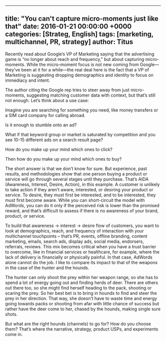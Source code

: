 ----
title: "You can't capture micro-moments just like that"
date: 2016-01-21 00:00:00 +0000
categories: [Strateg, English]
tags: [marketing, multichannel, PR, strategy]
author: Titus
----

Recently read about Google’s VP of Marketing saying that the advertising game is “no longer about reach and frequency,” but about capturing micro-moments. While the micro-moment focus is not new coming from Google—they’ve been at it for a while—the real deal here is the fact that a VP of Marketing is suggesting dropping demographics and identity to focus on immediacy and intent.

The author citing the Google rep tries to steer away from just micro-moments, suggesting matching customer data with context, but that’s still not enough. Let’s think about a use case:

Imagine you are searching for something you need, like money transfers or a SIM card company for calling abroad.

Is it enough to stumble onto an ad?

What if that keyword group or market is saturated by competition and you see 10-15 different ads on a search result page?

How do you make up your mind which ones to click?

Then how do you make up your mind which ones to buy?

The short answer is that we don’t know for sure. But experience, past results, and methodologies show that one person buying a product or service will go through several stages until they purchase. That’s AIDA (Awareness, Interest, Desire, Action), in this example. A customer is unlikely to take action if they aren’t aware, interested, or desiring your product or service. To desire, they must first be interested, and to be interested, they must first become aware. While you can short-circuit the model with AdWords, you can do it only if the perceived risk is lower than the promised reward, and that’s difficult to assess if there is no awareness of your brand, product, or service.

To build that awareness → interest → desire flow of customers, you want to look at demographics, reach, and frequency of interaction with your multichannel touchpoints – that’s PR, events, offline branding, content marketing, emails, search ads, display ads, social media, endorsers, referrals, reviews. This mix becomes critical when you have a trust barrier to overcome, like in financial services or healthcare, for example, where the lack of delivery is financially or physically painful. In that case, AdWords alone cannot do the job. I like to compare its impact to that of the weapons in the case of the hunter and the hounds.

The hunter can only shoot the prey within her weapon range, so she has to spend a lot of energy going out and finding herds of deer. There are others out there too, so she might find herself heading to the pack, shooting or scaring the prey. So her best bet is to bring in hounds to find and steer the prey in her direction. That way, she doesn’t have to waste time and energy going towards packs or shooting from afar with little chance of success but rather have the deer come to her, chased by the hounds, making single sure shots.

But what are the right hounds (channels) to go for? How do you choose them? That’s where the narrative, strategy, product USPs, and experiments come in.